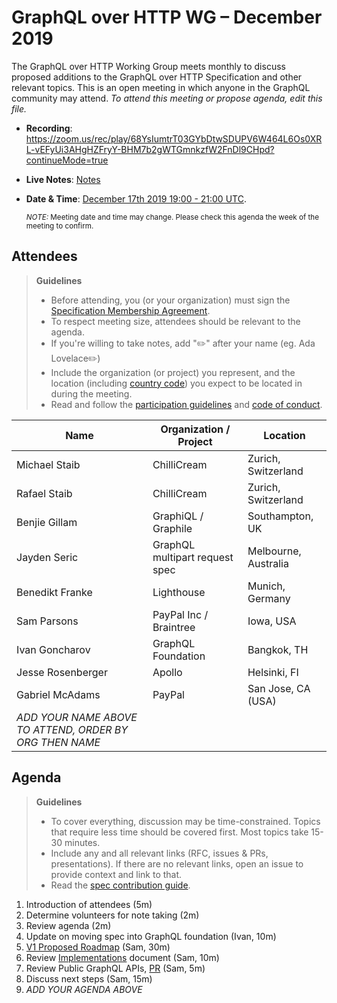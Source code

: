 # GraphQL over HTTP WG – December 2019

The GraphQL over HTTP Working Group meets monthly to discuss proposed additions
to the GraphQL over HTTP Specification and other relevant topics.
This is an open meeting in which anyone in the GraphQL community may attend.
*To attend this meeting or propose agenda, edit this file.*

- **Recording**: https://zoom.us/rec/play/68YsIumtrT03GYbDtwSDUPV6W464L6Os0XRL-vEFyUi3AHgHZFryY-BHM7b2gWTGmnkzfW2FnDl9CHpd?continueMode=true
- **Live Notes**: [Notes](2019-12-17-notes.pdf)
- **Date & Time**: [December 17th 2019 19:00 - 21:00 UTC](https://www.timeanddate.com/worldclock/meetingdetails.html?year=2019&month=12&day=17&hour=19&min=0&sec=0&p1=224&p2=179&p3=136&p4=37&p5=239&p6=101&p7=152).

  <small>*NOTE:* Meeting date and time may change. Please check this agenda the week of the meeting to confirm.</small>

## Attendees

> **Guidelines**
> - Before attending, you (or your organization) must sign the [Specification Membership Agreement](https://github.com/graphql/foundation).
> - To respect meeting size, attendees should be relevant to the agenda.
> - If you're willing to take notes, add "✏️" after your name (eg. Ada Lovelace✏️)
> - Include the organization (or project) you represent, and the location (including [country code](https://en.wikipedia.org/wiki/List_of_ISO_3166_country_codes#Current_ISO_3166_country_codes)) you expect to be located in during the meeting.
> - Read and follow the [participation guidelines](https://github.com/graphql/graphql-wg#participation-guidelines) and [code of conduct](https://github.com/graphql/foundation/blob/master/CODE-OF-CONDUCT.md).

| Name                     | Organization / Project         | Location
| ------------------------ | ------------------------------ | ---------
| Michael Staib            | ChilliCream                    | Zurich, Switzerland
| Rafael Staib             | ChilliCream                    | Zurich, Switzerland
| Benjie Gillam            | GraphiQL / Graphile            | Southampton, UK
| Jayden Seric             | GraphQL multipart request spec | Melbourne, Australia
| Benedikt Franke          | Lighthouse                     | Munich, Germany
| Sam Parsons              | PayPal Inc / Braintree         | Iowa, USA
| Ivan Goncharov           | GraphQL Foundation             | Bangkok, TH
| Jesse Rosenberger        | Apollo                         | Helsinki, FI
| Gabriel McAdams          | PayPal                         | San Jose, CA (USA)
| *ADD YOUR NAME ABOVE TO ATTEND, ORDER BY ORG THEN NAME*

## Agenda

> **Guidelines**
> - To cover everything, discussion may be time-constrained. Topics that require less time should be covered first. Most topics take 15-30 minutes.
> - Include any and all relevant links (RFC, issues & PRs, presentations). If there are no relevant links, open an issue to provide context and link to that.
> - Read the [spec contribution guide](https://github.com/graphql/graphql-spec/blob/master/CONTRIBUTING.md).

<!--

Example agenda item:

1. Discuss moving the subscriptions proposal to stage 2 (30m, Lee)
   - [Subscriptions RFC](link.to/the-relevant/pr-or-issue-or-doc)
   - [GraphQL.js PR](github.link/to/the/project/pr)
   - [Another Relevant Link](youre.getting/the-idea.now)

-->

1. Introduction of attendees (5m)
1. Determine volunteers for note taking (2m)
1. Review agenda (2m)
1. Update on moving spec into GraphQL foundation (Ivan, 10m)
1. [V1 Proposed Roadmap](https://github.com/APIs-guru/graphql-over-http/pull/45) (Sam, 30m)
1. Review [Implementations](../implementations.md) document (Sam, 10m)
1. Review Public GraphQL APIs, [PR](https://github.com/APIs-guru/graphql-over-http/pull/44) (Sam, 5m)
1. Discuss next steps (Sam, 15m)
1. *ADD YOUR AGENDA ABOVE*

